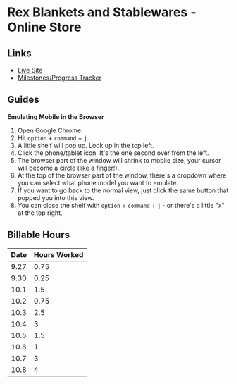 # Rex Blankets and Stablewares - Online Store

## Links

* [Live Site](http://rex-blankets.herokuapp.com/)
* [Milestones/Progress Tracker](https://trello.com/b/Xz7ooDuB/rex-online-store)

## Guides

**Emulating Mobile in the Browser**

1. Open Google Chrome.
2. Hit `option` + `command` + `j`.
3. A little shelf will pop up. Look up in the top left.
4. Click the phone/tablet icon. It's the one second over from the left.
5. The browser part of the window will shrink to mobile size, your cursor will become a circle (like a finger!).
6. At the top of the browser part of the window, there's a dropdown where you can select what phone model you want to emulate.
7. If you want to go back to the normal view, just click the same button that popped you into this view.
8. You can close the shelf with `option` + `command` + `j` - or there's a little "x" at the top right.

## Billable Hours

Date | Hours Worked
-----|-------------
9.27 | 0.75
9.30 | 0.25
10.1 | 1.5
10.2 | 0.75
10.3 | 2.5
10.4 | 3
10.5 | 1.5
10.6 | 1
10.7 | 3
10.8 | 4



